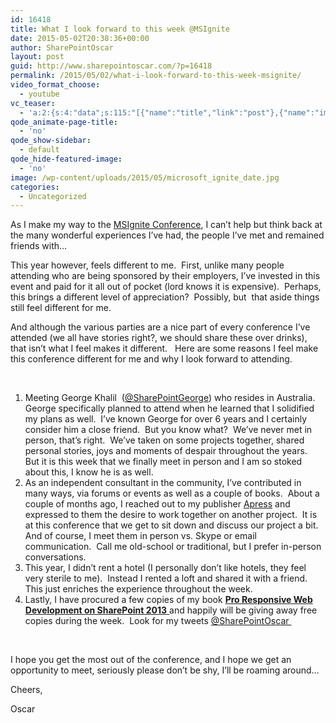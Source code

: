```yaml
---
id: 16418
title: What I look forward to this week @MSIgnite
date: 2015-05-02T20:38:36+00:00
author: SharePointOscar
layout: post
guid: http://www.sharepointoscar.com/?p=16418
permalink: /2015/05/02/what-i-look-forward-to-this-week-msignite/
video_format_choose:
  - youtube
vc_teaser:
  - 'a:2:{s:4:"data";s:115:"[{"name":"title","link":"post"},{"name":"image","image":"featured","link":"none"},{"name":"text","mode":"excerpt"}]";s:7:"bgcolor";s:0:"";}'
qode_animate-page-title:
  - 'no'
qode_show-sidebar:
  - default
qode_hide-featured-image:
  - 'no'
image: /wp-content/uploads/2015/05/microsoft_ignite_date.jpg
categories:
  - Uncategorized
---
```

As I make my way to the <a title="Ignite Conference" href="http://ignite.microsoft.com/" target="_blank">MSIgnite Conference</a>, I can&#8217;t help but think back at the many wonderful experiences I&#8217;ve had, the people I&#8217;ve met and remained friends with&#8230;
  
This year however, feels different to me.  First, unlike many people attending who are being sponsored by their employers, I&#8217;ve invested in this event and paid for it all out of pocket (lord knows it is expensive).  Perhaps, this brings a different level of appreciation?  Possibly, but  that aside things still feel different for me.

And although the various parties are a nice part of every conference I&#8217;ve attended (we all have stories right?, we should share these over drinks),  that isn&#8217;t what I feel makes it different.   Here are some reasons I feel make this conference different for me and why I look forward to attending.

&nbsp;

<ol type="1">
  <li value="1">
    Meeting George Khalil  (<a title="@SharePointGeorge" href="http://sharepointgeorge.com/" target="_blank">@SharePointGeorge</a>) who resides in Australia.  George specifically planned to attend when he learned that I solidified my plans as well.  I&#8217;ve known George for over 6 years and I certainly consider him a close friend.  But you know what?  We&#8217;ve never met in person, that&#8217;s right.  We&#8217;ve taken on some projects together, shared personal stories, joys and moments of despair throughout the years.  But it is this week that we finally meet in person and I am so stoked about this, I know he is as well.
  </li>
  <li>
    As an independent consultant in the community, I&#8217;ve contributed in many ways, via forums or events as well as a couple of books.  About a couple of months ago, I reached out to my publisher <a title="Apress" href="http://apress.com/" target="_blank">Apress</a> and expressed to them the desire to work together on another project.  It is at this conference that we get to sit down and discuss our project a bit.  And of course, I meet them in person vs. Skype or email communication.  Call me old-school or traditional, but I prefer in-person conversations.
  </li>
  <li>
    This year, I didn&#8217;t rent a hotel (I personally don&#8217;t like hotels, they feel very sterile to me).  Instead I rented a loft and shared it with a friend.  This just enriches the experience throughout the week.
  </li>
  <li>
    Lastly, I have procured a few copies of my book <a title="Pro SharePoint 2013 Branding and Responsive Web Development " href="http://www.amazon.com/SharePoint-Branding-Responsive-Development-Experts/dp/1430250283" target="_blank"><span style="font-weight: bold;">Pro Responsive Web Development on SharePoint 2013</span> </a>and happily will be giving away free copies during the week.  Look for my tweets <a title="@SharePointOscar" href="http://twitter.com/SharePointOscar" target="_blank">@SharePointOscar </a>
  </li>
</ol>

&nbsp;

I hope you get the most out of the conference, and I hope we get an opportunity to meet, seriously please don&#8217;t be shy, I&#8217;ll be roaming around&#8230;

Cheers,
  
Oscar